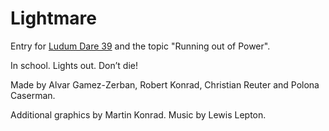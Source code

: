 # Lightmare

Entry for [Ludum Dare 39](http://ldjam.com/) and the topic "Running out of Power".

In school. Lights out. Don’t die!

Made by Alvar Gamez-Zerban, Robert Konrad, Christian Reuter and Polona Caserman.

Additional graphics by Martin Konrad. Music by Lewis Lepton.